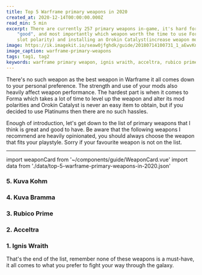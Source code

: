 ```yaml
---
title: Top 5 Warframe primary weapons in 2020
created_at: 2020-12-14T00:00:00.000Z
read_min: 5 min
excerpt: There are currently 257 primary weapons in-game, it's hard for players to decide which weapon is 
    "good", and most importantly which weapon worth the time to use Forma(add, remove, alter weapon mod 
    slot polarity) and installing an Orokin Catalyst(increase weapon mod capacity).
image: https://ik.imagekit.io/seaw0jfghdk/guide/20180714100731_1_aEwvKnOsA.jpg
image_caption: warframe-primary-weapons
tags: tag1, tag2
keywords: warframe primary weapon, ignis wraith, acceltra, rubico prime, kuva bramma, kuva kohm
---
```


There's no such weapon as the best weapon in Warframe it all comes down to your personal preference. The strength and use of your mods also heavily affect weapon performance. The hardest part is when it comes to Forma which takes a lot of time to level up the weapon and alter its mod polarities and Orokin Catalyst is never an easy item to obtain, but if you decided to use Platinums then there are no such hassles.

Enough of introduction, let's get down to the list of primary weapons that I think is great and good to have. Be aware that the following weapons I recommend are heavily opinionated, you should always choose the weapon that fits your playstyle. Sorry if your favourite weapon is not on the list.

<hr class="bg-secondary my-4"/>

import weaponCard from '~/components/guide/WeaponCard.vue'
import data from './data/top-5-warframe-primary-weapons-in-2020.json'

### 5. Kuva Kohm

<weapon-card class="mb-5 mt-3" :data="data.kuvaKohm"></weapon-card>

### 4. Kuva Bramma

<weapon-card class="mb-5 mt-3" :data="data.kuvaBramma"></weapon-card>

### 3. Rubico Prime

<weapon-card class="mb-5 mt-3" :data="data.rubicoPrime"></weapon-card>

### 2. Acceltra

<weapon-card class="mb-5 mt-3" :data="data.acceltra"></weapon-card>

### 1. Ignis Wraith

<weapon-card class="mb-5 mt-3" :data="data.ignisWraith"></weapon-card>

That's the end of the list, remember none of these weapons is a must-have, it all comes to what you prefer 
to fight your way through the galaxy.
